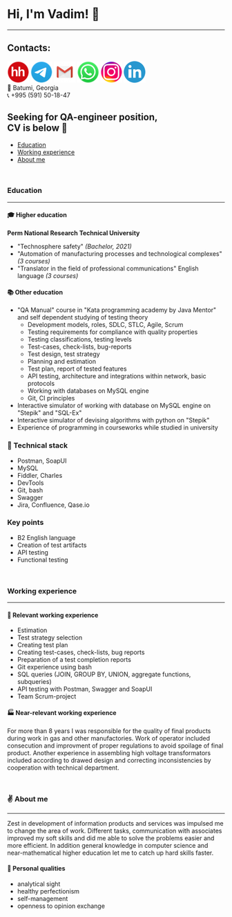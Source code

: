 
# Hi, I'm Vadim! :wave: </br>
___
## Contacts:
[<img src="https://github.com/Ordbe/ordbe/blob/main/hh-round.png?raw=true">](https://spb.hh.ru/resume/def79e23ff0b79c1470039ed1f70376c613374 "Резюме на hh") 
[<img src="https://github.com/Ordbe/ordbe/blob/main/tel-round.png?raw=true">](https://t.me/ordbe "Связаться в Telegram") 
[<img src="https://github.com/Ordbe/ordbe/blob/main/gm-round.png?raw=true">](mailto:ordbetests@gmail.com "Написать на Gmail") 
[<img src="https://github.com/Ordbe/ordbe/blob/main/wh-round.png?raw=true">](https://wa.me/79324137713?text=Вам%20оффер! "Связаться в Whatsapp") 
[<img src="https://github.com/Ordbe/ordbe/blob/main/inst-round.png?raw=true">](https://instagram.com/ordbe "Моя инста")
[<img src="https://github.com/Ordbe/ordbe/blob/main/linkedin-round.png?raw=true">](https://www.linkedin.com/in/ordbe "Связаться в LinkedIn") </br>
:round_pushpin: Batumi, Georgia </br>
:telephone_receiver: +995 (591) 50-18-47 </br>

## Seeking for QA-engineer position, </br> CV is below :raised_hands: </br>
- [Education](#education)
- [Working experience](#workingexperience)
- [About me](#aboutme)

</br>

### Education<a name="education"></a>
___
#### :mortar_board: Higher education </br>
**Perm National Research Technical University**
- "Technosphere safety" *(Bachelor, 2021)*
- "Automation of manufacturing processes and technological complexes" *(3 courses)*
- "Translator in the field of professional communications" English language *(3 courses)*

#### :books: Other education </br>
- "QA Manual" course in "Kata programming academy by Java Mentor" and self dependent studying of testing theory
  - Development models, roles, SDLC, STLC, Agile, Scrum
  - Testing requirements for compliance with quality properties
  - Testing classifications, testing levels
  - Test-cases, check-lists, bug-reports
  - Test design, test strategy
  - Planning and estimation
  - Test plan, report of tested features
  - API testing, architecture and integrations within network, basic protocols
  - Working with databases on MySQL engine
  - Git, CI principles
- Interactive simulator of working with database on MySQL engine on "Stepik" and "SQL-Ex"
- Interactive simulator of devising algorithms with python on "Stepik"
- Experience of programming in courseworks while studied in university

### :wrench: Technical stack
- Postman, SoapUI
- MySQL
- Fiddler, Charles
- DevTools
- Git, bash
- Swagger
- Jira, Confluence, Qase.io

### Key points </br>
- B2 English language
- Creation of test artifacts
- API testing
- Functional testing

</br>

### Working experience<a name="workingexperience"></a>
___
#### :pushpin: Relevant working experience </br>
- Estimation
- Test strategy selection
- Creating test plan 
- Creating test-cases, check-lists, bug reports
- Preparation of a test completion reports
- Git experience using bash
- SQL queries (JOIN, GROUP BY, UNION, aggregate functions, subqueries)
- API testing with Postman, Swagger and SoapUI
- Team Scrum-project

#### :factory: Near-relevant working experience </br>
For more than 8 years I was responsible for the quality of final products during work in gas and other manufactories. 
Work of operator included consecution and improvment of proper regulations to avoid spoilage of final product. Another experience in 
assembling high voltage transformators included according to drawed design and correcting inconsistencies by cooperation with
technical department.

</br>

### :v: About me<a name="aboutme"></a>
___
Zest in development of information products and services was impulsed me to change the area of work.
Different tasks, communication with associates improved my soft skills and did me able to solve the problems 
easier and more efficient. In addition general knowledge in computer science and near-mathematical higher education 
let me to catch up hard skills faster.

#### :small_orange_diamond: Personal qualities
- analytical sight
- healthy perfectionism
- self-management
- openness to opinion exchange

